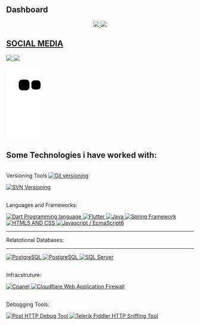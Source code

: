 ## Dashboard
<div align="center">
  <a href="https://github.com/eliezerjg">
  <img height="140em" src="https://github-readme-stats.vercel.app/api?username=eliezerjg&show_icons=true&theme=dracula&include_all_commits=true&count_private=true"/>
  <img height="140em" src="https://github-readme-stats.vercel.app/api/top-langs/?username=eliezerjg&layout=compact&langs_count=7&theme=dracula"/>
</div>



  
## SOCIAL MEDIA
 
<div>  
   <a href="https://www.linkedin.com/in/eliezer-garcia-7a9729177" target="_blank">
     <img src="https://img.shields.io/badge/-LinkedIn-%230077B5?style=for-the-badge&logo=linkedin&logoColor=white" target="_blank">
  </a> 
   
  <a href="https://www.webcheats.com.br/profile/4829267-mpdownsv2/" target="_blank">
      <img src="https://www.webcheats.com.br/uploads/monthly_2022_03/icon.png" height="28px" target="_blank">
  </a> 
    
</div>

  ![Snake animation](https://github.com/eliezerjg/eliezerjg/blob/output/github-contribution-grid-snake.svg)
  
  
  ## Some Technologies i have worked with:
 
<div >  

 <BR>Versioning Tools
   <a  href="https://www.linkedin.com/in/eliezer-garcia-7a9729177" target="_blank">
     <img src="https://fofxacademy.com/wp-content/uploads/2020/01/install-git-for-multiple-users.png" height="36px" target="_blank" alt="Git versioning">
  </a> 
  
  <a  href="https://www.linkedin.com/in/eliezer-garcia-7a9729177" target="_blank">
     <img src="https://upload.wikimedia.org/wikipedia/commons/thumb/3/30/Subversion_logo.svg/1200px-Subversion_logo.svg.png" height="36px" target="_blank" alt="SVN Versioning">
  </a> 
  
  <BR>Languages and Frameworks:
    
  <a  href="https://www.linkedin.com/in/eliezer-garcia-7a9729177" target="_blank">
     <img src="https://image.pngaaa.com/400/23400-middle.png" height="36px" target="_blank" alt="Dart Programming language">
  </a> 
  
  <a  href="https://www.linkedin.com/in/eliezer-garcia-7a9729177" target="_blank">
     <img src="https://storage.googleapis.com/cms-storage-bucket/683514c5660dbe52f5ba.png" height="36px" target="_blank" alt="Flutter">
  </a> 
  
   <a  href="https://www.linkedin.com/in/eliezer-garcia-7a9729177" target="_blank">
     <img src="https://w7.pngwing.com/pngs/811/186/png-transparent-java-programming-programming-language-computer-programming-others-miscellaneous-text-logo.png" height="36px" target="_blank" alt="Java">
  </a> 
  
  <a href="https://www.linkedin.com/in/eliezer-garcia-7a9729177" target="_blank">
     <img src="https://upload.wikimedia.org/wikipedia/commons/thumb/4/44/Spring_Framework_Logo_2018.svg/1280px-Spring_Framework_Logo_2018.svg.png" height="36px" target="_blank" alt="Spring Framework">
  </a> 
  
  <a  href="https://www.linkedin.com/in/eliezer-garcia-7a9729177" target="_blank">
     <img src="https://upload.wikimedia.org/wikipedia/commons/thumb/1/10/CSS3_and_HTML5_logos_and_wordmarks.svg/791px-CSS3_and_HTML5_logos_and_wordmarks.svg.png" height="36px" target="_blank" alt="HTML5 AND CSS">
  </a> 
  
   <a  href="https://www.linkedin.com/in/eliezer-garcia-7a9729177" target="_blank">
     <img src="https://www.ais.com/wp-content/uploads/2014/12/javascipt.png" height="36px" target="_blank" alt="Javascript / EcmaScript6">
  </a> 
  
   <hr/> <p> Relatotional Databases: </p><hr/>
  
   <a  href="https://www.linkedin.com/in/eliezer-garcia-7a9729177" target="_blank">
     <img src="https://e7.pngegg.com/pngimages/569/275/png-clipart-postgresql-relational-database-management-system-sqlite-bitcoin-miscellaneous-text.png" height="36px" target="_blank" alt="PostgreSQL">
  </a> 
  
  
   <a  href="https://www.linkedin.com/in/eliezer-garcia-7a9729177" target="_blank">
     <img src="https://e7.pngegg.com/pngimages/747/798/png-clipart-mysql-mysql.png" height="36px" target="_blank" alt="PostgreSQL">
  </a>
   <a  href="https://www.linkedin.com/in/eliezer-garcia-7a9729177" target="_blank">
     <img src="https://www.dbacorp.com.br/wp-content/uploads/2017/07/microsoft-sql-server-logo.png" height="36px" target="_blank" alt="SQL Server">
  </a> 
  
  <BR>Infracstruture:

   <a  href="https://www.linkedin.com/in/eliezer-garcia-7a9729177" target="_blank">
     <img src="https://www.pngall.com/wp-content/uploads/11/CPanel-PNG-Pic.png" height="36px" target="_blank" alt="Cpanel">
  </a> 
  
  
   <a  href="https://www.linkedin.com/in/eliezer-garcia-7a9729177" target="_blank">
     <img src="https://www.gocache.com.br/wp-content/uploads/2020/10/cloudflare-como-funciona-1280x720.jpg" height="36px" target="_blank" alt="Cloudflare Web Application Firewall">
  </a> 
  
  <BR>Debugging Tools:
  
  <a  href="https://www.linkedin.com/in/eliezer-garcia-7a9729177" target="_blank">
     <img src="https://www.vhv.rs/dpng/d/499-4996069_postman-logo-circle-hd-png-download.png" height="36px" target="_blank" alt="Post HTTP Debug Tool">
  </a> 
  <a  href="https://www.linkedin.com/in/eliezer-garcia-7a9729177" target="_blank">
     <img src="https://feedback.telerik.com/content/images/logo.png" height="36px" target="_blank" alt="Telerik Fiddler HTTP Sniffing Tool">
  </a> 

 
   

    
</div>

